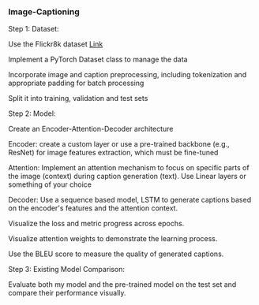 ### Image-Captioning

Step 1: Dataset: 

Use the Flickr8k dataset [Link](https://www.kaggle.com/datasets/adityajn105/flickr8k)

Implement a PyTorch Dataset class to manage the data

Incorporate image and caption preprocessing, including tokenization and appropriate padding for batch processing

Split it into training, validation and test sets

Step 2: Model:

Create an Encoder-Attention-Decoder architecture

Encoder: create a custom layer or use a pre-trained backbone (e.g., ResNet) for image features extraction, which must be fine-tuned

Attention: Implement an attention mechanism to focus on specific parts of the image (context) during caption generation (text). Use Linear layers or something of your choice

Decoder: Use a sequence based model, LSTM to generate captions based on the encoder's features and the attention context.

Visualize the loss and metric progress across epochs.

Visualize attention weights to demonstrate the learning process. 

Use the BLEU score to measure the quality of generated captions.

Step 3: Existing Model Comparison:

Evaluate both my model and the pre-trained model on the test set and compare their performance visually.
